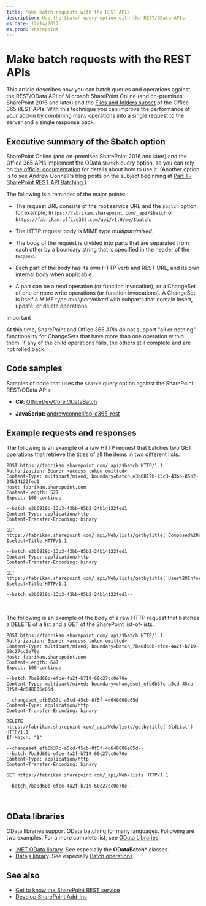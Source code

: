 ```yaml
---
title: Make batch requests with the REST APIs
description: Use the $batch query option with the REST/OData APIs.
ms.date: 12/14/2017
ms.prod: sharepoint
---
```


# Make batch requests with the REST APIs

This article describes how you can batch queries and operations against the REST/OData API of Microsoft SharePoint Online (and on-premises SharePoint 2016 and later) and the [Files and folders subset](https://msdn.microsoft.com/library) of the Office 365 REST APIs. With this technique you can improve the performance of your add-in by combining many operations into a single request to the server and a single response back.
 

## Executive summary of the $batch option

SharePoint Online (and on-premises SharePoint 2016 and later) and the Office 365 APIs implement the OData  `$batch` query option, so you can rely on [the official documentation](http://www.odata.org/documentation/odata-version-3-0/batch-processing) for details about how to use it. (Another option is to see Andrew Connell's blog posts on the subject beginning at [Part 1 - SharePoint REST API Batching](http://www.andrewconnell.com/blog/part-1-sharepoint-rest-api-batching-understanding-batching-requests).) 

The following is a reminder of the major points:

- The request URL consists of the root service URL and the `$batch` option; for example, `https://fabrikam.sharepoint.com/_api/$batch` or `https://fabrikam.office365.com/api/v1.0/me/$batch`.

- The HTTP request body is MIME type *multipart/mixed*.

- The body of the request is divided into parts that are separated from each other by a boundary string that is specified in the header of the request.

- Each part of the body has its own HTTP verb and REST URL, and its own internal body when applicable.

- A part can be a read operation (or function invocation), or a ChangeSet of one or more write operations (or function invocations). A ChangeSet is itself a MIME type *multipart/mixed*  with subparts that contain insert, update, or delete operations.
    
> [!IMPORTANT] 
> At this time, SharePoint and Office 365 APIs do not support "all or nothing" functionality for ChangeSets that have more than one operation within them. If any of the child operations fails, the others still complete and are not rolled back.

## Code samples

Samples of code that uses the `$batch` query option against the SharePoint REST/OData APIs:

- **C#:** [OfficeDev/Core.ODataBatch](https://github.com/OfficeDev/PnP/tree/master/Samples/Core.ODataBatch)

- **JavaScript:** [andrewconnell/sp-o365-rest](https://github.com/andrewconnell/sp-o365-rest/blob/master/SpRestBatchSample/Scripts/App.js)
   
## Example requests and responses

The following is an example of a raw HTTP request that batches two GET operations that retrieve the titles of all the items in two different lists.

```
POST https://fabrikam.sharepoint.com/_api/$batch HTTP/1.1
Authorization: Bearer <access token omitted>
Content-Type: multipart/mixed; boundary=batch_e3b6819b-13c3-43bb-85b2-24b14122fed1
Host: fabrikam.sharepoint.com
Content-Length: 527
Expect: 100-continue

--batch_e3b6819b-13c3-43bb-85b2-24b14122fed1
Content-Type: application/http
Content-Transfer-Encoding: binary

GET https://fabrikam.sharepoint.com/_api/Web/lists/getbytitle('Composed%20Looks')/items?$select=Title HTTP/1.1

--batch_e3b6819b-13c3-43bb-85b2-24b14122fed1
Content-Type: application/http
Content-Transfer-Encoding: binary

GET https://fabrikam.sharepoint.com/_api/Web/lists/getbytitle('User%20Information%20List')/items?$select=Title HTTP/1.1

--batch_e3b6819b-13c3-43bb-85b2-24b14122fed1--

```

<br/>

The following is an example of the body of a raw HTTP request that batches a DELETE of a list and a GET of the SharePoint list-of-lists.

```
POST https://fabrikam.sharepoint.com/_api/$batch HTTP/1.1
Authorization: Bearer <access token omitted>
Content-Type: multipart/mixed; boundary=batch_7ba8d60b-efce-4a2f-b719-60c27cc0e70e
Host: fabrikam.sharepoint.com
Content-Length: 647
Expect: 100-continue

--batch_7ba8d60b-efce-4a2f-b719-60c27cc0e70e
Content-Type: multipart/mixed; boundary=changeset_efb6b37c-a5cd-45cb-8f5f-4d648006e65d

--changeset_efb6b37c-a5cd-45cb-8f5f-4d648006e65d
Content-Type: application/http
Content-Transfer-Encoding: binary

DELETE https://fabrikam.sharepoint.com/_api/Web/lists/getbytitle('OldList') HTTP/1.1
If-Match: "1"

--changeset_efb6b37c-a5cd-45cb-8f5f-4d648006e65d--
--batch_7ba8d60b-efce-4a2f-b719-60c27cc0e70e
Content-Type: application/http
Content-Transfer-Encoding: binary

GET https://fabrikam.sharepoint.com/_api/Web/lists HTTP/1.1

--batch_7ba8d60b-efce-4a2f-b719-60c27cc0e70e--
```

<br/>

## OData libraries

OData libraries support OData batching for many languages. Following are two examples. For a more complete list, see [OData Libraries](http://www.odata.org/libraries/).

- [.NET OData library](http://msdn.microsoft.com/en-us/office/microsoft.data.odata%28v=vs.90%29). See especially the **ODataBatch*** classes.
- [Datajs library](http://datajs.codeplex.com/documentation). See especially [Batch operations](http://datajs.codeplex.com/wikipage?title=datajs%20OData%20API&amp;referringTitle=Documentation#Batch).

## See also

- [Get to know the SharePoint REST service](get-to-know-the-sharepoint-rest-service.md)
- [Develop SharePoint Add-ins](develop-sharepoint-add-ins.md)

 

